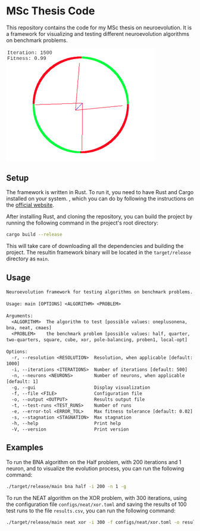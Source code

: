 # MSc Thesis Code

This repository contains the code for my MSc thesis on neuroevolution.
It is a framework for visualizing and testing different neuroevolution algorithms on benchmark problems.

<!-- ![Screenshot](images/screenshot.png) -->
<img src="images/screenshot.png" width="400">

## Setup

The framework is written in Rust. To run it, you need to have Rust and Cargo installed on your system. , which you can do by following the instructions on the
[official website](https://www.rust-lang.org/tools/install).

After installing Rust, and cloning the repository, you can build the project by running the following command in the project's root directory:

```bash
cargo build --release
```

This will take care of downloading all the dependencies and building the project. The resultin framework binary will be located in the `target/release` directory as `main`.

## Usage

```
Neuroevolution framework for testing algorithms on benchmark problems.

Usage: main [OPTIONS] <ALGORITHM> <PROBLEM>

Arguments:
  <ALGORITHM>  The algorithm to test [possible values: oneplusonena, bna, neat, cmaes]
  <PROBLEM>    the benchmark problem [possible values: half, quarter, two-quarters, square, cube, xor, pole-balancing, proben1, local-opt]

Options:
  -r, --resolution <RESOLUTION>  Resolution, when applicable [default: 1000]
  -i, --iterations <ITERATIONS>  Number of iterations [default: 500]
  -n, --neurons <NEURONS>        Number of neurons, when applicable [default: 1]
  -g, --gui                      Display visualization
  -f, --file <FILE>              Configuration file
  -o, --output <OUTPUT>          Results output file
  -t, --test-runs <TEST_RUNS>    Number of runs
  -e, --error-tol <ERROR_TOL>    Max fitness tolerance [default: 0.02]
  -s, --stagnation <STAGNATION>  Max stagnation
  -h, --help                     Print help
  -V, --version                  Print version
```

## Examples

To run the BNA algorithm on the Half problem, with 200 iterations and 1 neuron, and to visualize the evolution process, you can run the following command:

```bash
./target/release/main bna half -i 200 -n 1 -g
```

To run the NEAT algorithm on the XOR problem, with 300 iterations, using the configuration file `configs/neat/xor.toml` and saving the results of 100 test runs to the file `results.csv`,
you can run the following command:

```bash
./target/release/main neat xor -i 300 -f configs/neat/xor.toml -o results.csv -t 100
```
